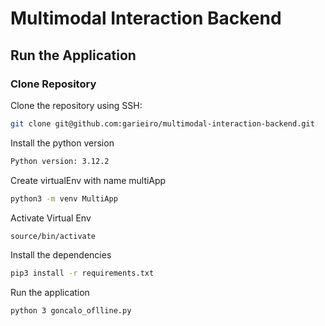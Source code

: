   # Multimodal Interaction Backend
  
  ## Run the Application
  
  ### Clone Repository
  
  Clone the repository using SSH:
  ```bash
  git clone git@github.com:garieiro/multimodal-interaction-backend.git
  ```
  
  Install the python version
  ```bash
  Python version: 3.12.2
  ```
  Create virtualEnv with name multiApp
  ```bash
  python3 -m venv MultiApp
   ```
  Activate Virtual Env
  ```bash
  source/bin/activate
   ```
  Install the dependencies
  ```bash
  pip3 install -r requirements.txt
   ```
  Run the application
  ```bash
  python 3 goncalo_oflline.py
 ```
